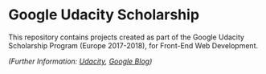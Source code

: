 # Google Udacity Scholarship

This repository contains projects created as part of the Google Udacity Scholarship Program (Europe 2017-2018), for Front-End Web Development.

_(Further Information: [Udacity]( https://www.udacity.com/google-scholarships), [Google Blog](https://www.blog.google/topics/google-europe/funding-udacity-scholarships-digital-skills/ ))_
